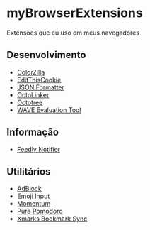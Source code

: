 # myBrowserExtensions
Extensões que eu uso em meus navegadores

## Desenvolvimento
- [ColorZilla](http://www.colorzilla.com/)
- [EditThisCookie](http://www.editthiscookie.com/)
- [JSON Formatter](https://github.com/callumlocke/json-formatter)
- [OctoLinker](https://octolinker.github.io/)
- [Octotree](https://github.com/buunguyen/octotree)
- [WAVE Evaluation Tool]()

## Informação
- [Feedly Notifier](https://olsh.me/Feedly-Notifier/)

## Utilitários
- [AdBlock](https://getadblock.com/)
- [Emoji Input](http://www.emojistuff.com/)
- [Momentum](https://momentumdash.com/)
- [Pure Pomodoro]()
- [Xmarks Bookmark Sync](http://xmarks.com/)
